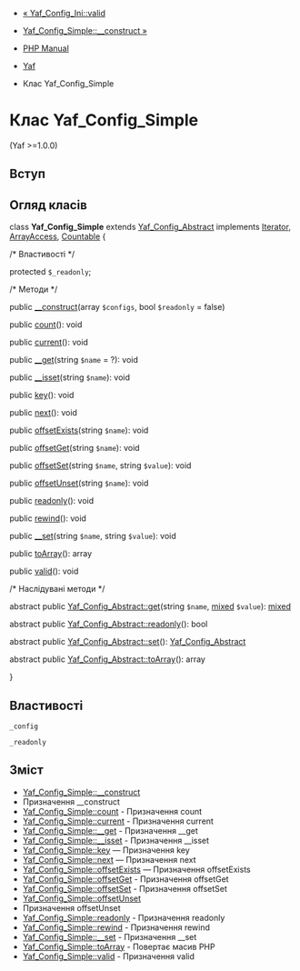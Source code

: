 - [« Yaf_Config_Ini::valid](yaf-config-ini.valid.md)
- [Yaf_Config_Simple::\_\_construct »](yaf-config-simple.construct.md)

- [PHP Manual](index.md)
- [Yaf](book.yaf.md)
- Клас Yaf_Config_Simple

# Клас Yaf_Config_Simple

(Yaf \>=1.0.0)

## Вступ

## Огляд класів

class **Yaf_Config_Simple** extends
[Yaf_Config_Abstract](class.yaf-config-abstract.md) implements
[Iterator](class.iterator.md), [ArrayAccess](class.arrayaccess.md),
[Countable](class.countable.md) {

/\* Властивості \*/

protected `$_readonly`;

/\* Методи \*/

public [\_\_construct](yaf-config-simple.construct.md)(array
`$configs`, bool `$readonly` = false)

public [count](yaf-config-simple.count.md)(): void

public [current](yaf-config-simple.current.md)(): void

public [\_\_get](yaf-config-simple.get.md)(string `$name` = ?): void

public [\_\_isset](yaf-config-simple.isset.md)(string `$name`): void

public [key](yaf-config-simple.key.md)(): void

public [next](yaf-config-simple.next.md)(): void

public [offsetExists](yaf-config-simple.offsetexists.md)(string
`$name`): void

public [offsetGet](yaf-config-simple.offsetget.md)(string `$name`):
void

public [offsetSet](yaf-config-simple.offsetset.md)(string `$name`,
string `$value`): void

public [offsetUnset](yaf-config-simple.offsetunset.md)(string
`$name`): void

public [readonly](yaf-config-simple.readonly.md)(): void

public [rewind](yaf-config-simple.rewind.md)(): void

public [\_\_set](yaf-config-simple.set.md)(string `$name`, string
`$value`): void

public [toArray](yaf-config-simple.toarray.md)(): array

public [valid](yaf-config-simple.valid.md)(): void

/\* Наслідувані методи \*/

abstract public
[Yaf_Config_Abstract::get](yaf-config-abstract.get.md)(string `$name`,
[mixed](language.types.declarations.md#language.types.declarations.mixed)
`$value`):
[mixed](language.types.declarations.md#language.types.declarations.mixed)

abstract public
[Yaf_Config_Abstract::readonly](yaf-config-abstract.readonly.md)():
bool

abstract public
[Yaf_Config_Abstract::set](yaf-config-abstract.set.md)():
[Yaf_Config_Abstract](class.yaf-config-abstract.md)

abstract public
[Yaf_Config_Abstract::toArray](yaf-config-abstract.toarray.md)():
array

}

## Властивості

`_config`

`_readonly`

## Зміст

- [Yaf_Config_Simple::\_\_construct](yaf-config-simple.construct.md)
- Призначення \_\_construct
- [Yaf_Config_Simple::count](yaf-config-simple.count.md) -
Призначення count
- [Yaf_Config_Simple::current](yaf-config-simple.current.md) -
Призначення current
- [Yaf_Config_Simple::\_\_get](yaf-config-simple.get.md) -
Призначення \_\_get
- [Yaf_Config_Simple::\_\_isset](yaf-config-simple.isset.md) -
Призначення \_\_isset
- [Yaf_Config_Simple::key](yaf-config-simple.key.md) — Призначення
key
- [Yaf_Config_Simple::next](yaf-config-simple.next.md) — Призначення
next
- [Yaf_Config_Simple::offsetExists](yaf-config-simple.offsetexists.md)
— Призначення offsetExists
- [Yaf_Config_Simple::offsetGet](yaf-config-simple.offsetget.md) -
Призначення offsetGet
- [Yaf_Config_Simple::offsetSet](yaf-config-simple.offsetset.md) -
Призначення offsetSet
- [Yaf_Config_Simple::offsetUnset](yaf-config-simple.offsetunset.md)
- Призначення offsetUnset
- [Yaf_Config_Simple::readonly](yaf-config-simple.readonly.md) -
Призначення readonly
- [Yaf_Config_Simple::rewind](yaf-config-simple.rewind.md) -
Призначення rewind
- [Yaf_Config_Simple::\_\_set](yaf-config-simple.set.md) -
Призначення \_\_set
- [Yaf_Config_Simple::toArray](yaf-config-simple.toarray.md) -
Повертає масив PHP
- [Yaf_Config_Simple::valid](yaf-config-simple.valid.md) -
Призначення valid
